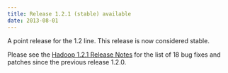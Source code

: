 ```yaml
---
title: Release 1.2.1 (stable) available
date: 2013-08-01
---
```

<!---
  Licensed under the Apache License, Version 2.0 (the "License");
  you may not use this file except in compliance with the License.
  You may obtain a copy of the License at

   http://www.apache.org/licenses/LICENSE-2.0

  Unless required by applicable law or agreed to in writing, software
  distributed under the License is distributed on an "AS IS" BASIS,
  WITHOUT WARRANTIES OR CONDITIONS OF ANY KIND, either express or implied.
  See the License for the specific language governing permissions and
  limitations under the License. See accompanying LICENSE file.
-->

A point release for the 1.2 line. This release is now considered stable.

Please see the [Hadoop 1.2.1 Release
Notes](http://hadoop.apache.org/docs/r1.2.1/releasenotes.html) for the
list of 18 bug fixes and patches since the previous release 1.2.0.

